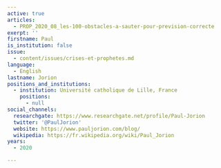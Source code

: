 ```yaml
---
active: true
articles:
  - PROP_2020_08_les-100-obstacles-a-sauter-pour-prevision-correcte
exerpt: ''
firstname: Paul
is_institution: false
issue:
  - content/issues/crises-et-prophetes.md
language:
  - English
lastname: Jorion
positions_and_institutions:
  - institution: Université catholique de Lille, France
    positions:
      - null
social_channels:
  researchgate: https://www.researchgate.net/profile/Paul-Jorion
  twitter: '@PaulJorion'
  website: https://www.pauljorion.com/blog/
  wikipedia: https://fr.wikipedia.org/wiki/Paul_Jorion
years:
  - 2020

---
```


